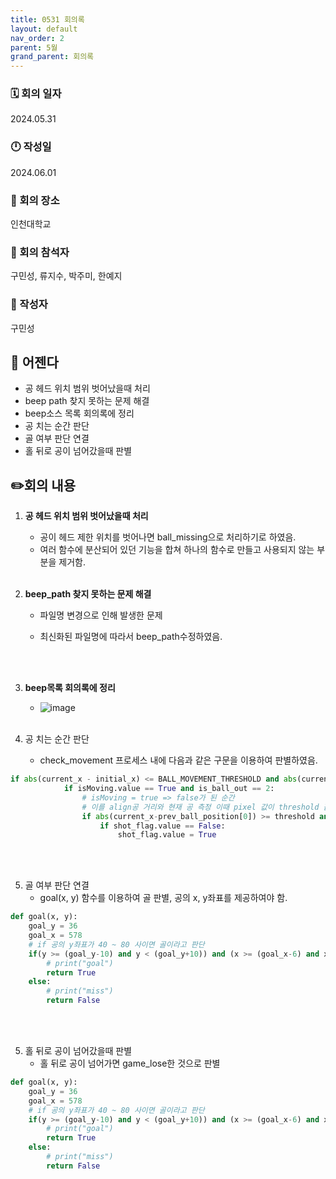 ```yaml
---
title: 0531 회의록
layout: default
nav_order: 2
parent: 5월
grand_parent: 회의록
---
```


### 🗓️ 회의 일자

2024.05.31

### 🕛 작성일

2024.06.01

### 🚩 회의 장소

인천대학교

### 🤝 회의 참석자

구민성, 류지수, 박주미, 한예지

### 🙎 작성자

구민성

## 📣 어젠다

- 공 헤드 위치 범위 벗어났을때 처리
- beep path 찾지 못하는 문제 해결
- beep소스 목록 회의록에 정리
- 공 치는 순간 판단
- 골 여부 판단 연결
- 홀 뒤로 공이 넘어갔을때 판별

## ✏️회의 내용

1. **공 헤드 위치 범위 벗어났을때 처리**

   - 공이 헤드 제한 위치를 벗어나면 ball_missing으로 처리하기로 하였음.
   - 여러 함수에 분산되어 있던 기능을 합쳐 하나의 함수로 만들고 사용되지 않는 부분을 제거함.
     <br/><br/>

2. **beep_path 찾지 못하는 문제 해결**

   - 파일명 변경으로 인해 발생한 문제
   - 최신화된 파일명에 따라서 beep_path수정하였음.

     <br/><br/>
3. **beep목록 회의록에 정리**
    - ![image](https://github.com/TECH-PIONEERS/tech-pioneers.github.io/assets/26852696/01ebdd9d-3a34-45e6-a49b-905c5bbeecd5)
     <br/><br/>

4. 공 치는 순간 판단
    - check_movement 프로세스 내에 다음과 같은 구문을 이용하여 판별하였음.
```python
if abs(current_x - initial_x) <= BALL_MOVEMENT_THRESHOLD and abs(current_y - initial_y) <= BALL_MOVEMENT_THRESHOLD:
            if isMoving.value == True and is_ball_out == 2:
                # isMoving = true => false가 된 순간             
                # 이를 align공 거리와 현재 공 측정 이때 pixel 값이 threshold 값보다 크면 shot.value = true
                if abs(current_x-prev_ball_position[0]) >= threshold and align_success.value == True:
                    if shot_flag.value == False:
                        shot_flag.value = True
```
     
<br/><br/>

5. 골 여부 판단 연결
    - goal(x, y) 함수를 이용하여 골 판별, 공의 x, y좌표를 제공하여야 함.
```python
def goal(x, y):
    goal_y = 36
    goal_x = 578
    # if 공의 y좌표가 40 ~ 80 사이면 골이라고 판단
    if(y >= (goal_y-10) and y < (goal_y+10)) and (x >= (goal_x-6) and x < (goal_x+6)):
        # print("goal")
        return True
    else:
        # print("miss")
        return False
```
     
<br/><br/>
     

5. 홀 뒤로 공이 넘어갔을때 판별
    - 홀 뒤로 공이 넘어가면 game_lose한 것으로 판별
```python
def goal(x, y):
    goal_y = 36
    goal_x = 578
    # if 공의 y좌표가 40 ~ 80 사이면 골이라고 판단
    if(y >= (goal_y-10) and y < (goal_y+10)) and (x >= (goal_x-6) and x < (goal_x+6)):
        # print("goal")
        return True
    else:
        # print("miss")
        return False
```
     
<br/><br/>
